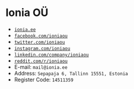 # Ionia OÜ
* [```ionia.ee```](https://ionia.ee)
* [```facebook.com/ioniaou```](https://www.facebook.com/ioniaou)
* [```twitter.com/ioniaou```](https://twitter.com/ioniaou)
* [```instagram.com/ioniaou```](https://www.instagram.com/ioniaou)
* [```linkedin.com/company/ioniaou```](https://www.linkedin.com/company/ioniaou)
* [```reddit.com/r/ioniaou```](https://www.reddit.com/r/ioniaou)
* E-mail: ```mail@ionia.ee```
* Address: ```Sepapaja 6, Tallinn 15551, Estonia```
* Register Code: ```14511359```

